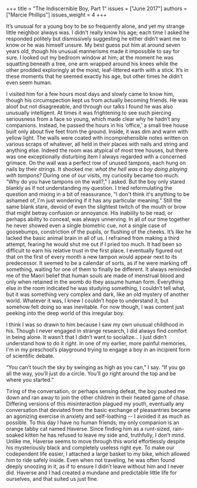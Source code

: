 +++
title = "The Indiscernible Boy, Part 1"
issues = ["June 2017"]
authors = ["Marcie Phillips"]
issues_weight = 4
+++

It’s unusual for a young boy to be so frequently alone, and yet my strange little neighbor always was. I didn’t really know his age; each time I asked he responded politely but dismissively suggesting he either didn’t want me to know or he was himself unsure. My best guess put him at around seven years old, though his unusual mannerisms made it impossible to say for sure. I looked out my bedroom window at him; at the moment he was squatting beneath a tree, one arm wrapped around his knees while the other prodded exploringly at the moist, leaf-littered earth with a stick. It’s in these moments that he seemed exactly his age, but other times he didn’t even seem human.

I visited him for a few hours most days and slowly came to know him, though his circumspection kept us from actually becoming friends. He was aloof but not disagreeable, and through our talks I found he was also unusually intelligent. At times it was frightening to see such piercing seriousness from a face so young, which made clear why he hadn’t any companions. Instead, he passed the hours in his ‘office,’ a small tree house built only about five feet from the ground. Inside, it was dim and warm with yellow light. The walls were coated with incomprehensible notes written on various scraps of whatever, all held in their places with nails and string and anything else. Indeed the room was atypical of most tree houses, but there was one exceptionally disturbing item I always regarded with a concerned grimace. On the wall was a perfect row of unused tampons, each hung on nails by their strings.  It shocked me: *what the hell was a boy doing playing with tampons?* During one of our visits, my curiosity became too much. "Why do you have tampons on the wall?," I asked. But the boy only stared blankly as if not understanding my question. I tried reformulating the question and mixing in a bit of reassurance, "I don't think it's anything to be ashamed of, I'm just wondering if it has any particular meaning." Still the same blank stare, devoid of even the slightest twitch of the mouth or brow that might betray confusion or annoyance. His inability to be read, or perhaps ability to conceal, was always unnerving. In all of our time together he never showed even a single biometric cue, not a single case of goosebumps, constriction of the pupils, or flushing of the cheeks. It’s like he lacked the basic animal brain in all of us. I refrained from making a third attempt, fearing he would shut me out if I pried too much. It had been so difficult to earn his relative trust in the first place. I eventually figured out that on the first of every month a new tampon would appear next to its predecessor. It seemed to be a calendar of sorts, as if he were marking off something, waiting for one of them to finally be different. It always reminded me of the Maori belief that human souls are made of menstrual blood and only when retained in the womb do they assume human form. Everything else in the room indicated he was studying something, I couldn’t tell what, but it was something very complex and dark, like an old mystery of another world. Whatever it was, I knew I couldn’t hope to understand it, but somehow felt doing so was inevitable. For now though, I was content just peeking into the deep world of this irregular boy.

I think I was so drawn to him because I saw my own unusual childhood in his. Though I never engaged in strange research, I did always find comfort in being alone. It wasn’t that I didn’t want to socialize... I just didn’t understand how to do it *right*. In one of my earlier, more painful memories, I'm in my preschool’s playground trying to engage a boy in an incipient form of scientific debate.

“You can’t touch the sky by swinging as high as you can,” I say. “If you go all the way, you’ll just do a circle. You’ll go right around the top and be where you started.”

Tiring of the conversation, or perhaps sensing defeat, the boy pushed me down and ran away to join the other children in their heated game of chase. Differing versions of this misinteraction plagued my youth, eventually any conversation that deviated from the basic exchange of pleasantries became an agonizing exercise in anxiety and self-loathing -- I avoided it as much as possible. To this day I have no human friends; my only companion is an orange tabby cat named Haverse. Since finding him as a runt-sized, rain-soaked kitten he has refused to leave my side and, truthfully, I don’t mind. Unlike me, Haverse seems to move through this world effortlessly despite his mysteriously black and completely useless right eye. To make our codependent life easier, I attached a large basket to my bike, which allowed him to ride safely inside. Even when not traveling, he was often found deeply snoozing in it, as if to ensure I didn’t leave without him and I never did. Haverse and I had created a mundane and predictable little life for ourselves, and that suited us just fine.
